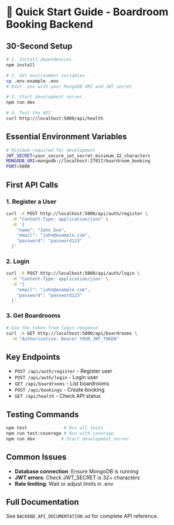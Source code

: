 # 🚀 Quick Start Guide - Boardroom Booking Backend

## **30-Second Setup**

```bash
# 1. Install dependencies
npm install

# 2. Set environment variables
cp .env.example .env
# Edit .env with your MongoDB URI and JWT secret

# 3. Start development server
npm run dev

# 4. Test the API
curl http://localhost:5000/api/health
```

## **Essential Environment Variables**
```bash
# Minimum required for development
JWT_SECRET=your_secure_jwt_secret_minimum_32_characters
MONGODB_URI=mongodb://localhost:27017/boardroom_booking
PORT=5000
```

## **First API Calls**

### **1. Register a User**
```bash
curl -X POST http://localhost:5000/api/auth/register \
  -H "Content-Type: application/json" \
  -d '{
    "name": "John Doe",
    "email": "john@example.com",
    "password": "password123"
  }'
```

### **2. Login**
```bash
curl -X POST http://localhost:5000/api/auth/login \
  -H "Content-Type: application/json" \
  -d '{
    "email": "john@example.com",
    "password": "password123"
  }'
```

### **3. Get Boardrooms**
```bash
# Use the token from login response
curl -X GET http://localhost:5000/api/boardrooms \
  -H "Authorization: Bearer YOUR_JWT_TOKEN"
```

## **Key Endpoints**
- `POST /api/auth/register` - Register user
- `POST /api/auth/login` - Login user
- `GET /api/boardrooms` - List boardrooms
- `POST /api/bookings` - Create booking
- `GET /api/health` - Check API status

## **Testing Commands**
```bash
npm test              # Run all tests
npm run test:coverage # Run with coverage
npm run dev          # Start development server
```

## **Common Issues**
- **Database connection**: Ensure MongoDB is running
- **JWT errors**: Check JWT_SECRET is 32+ characters
- **Rate limiting**: Wait or adjust limits in .env

## **Full Documentation**
See `BACKEND_API_DOCUMENTATION.md` for complete API reference.